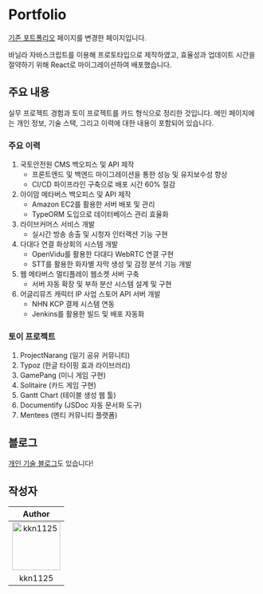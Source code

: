 # Portfolio

[기존 포트폴리오](https://kkn1125.github.io/portfolio/) 페이지를 변경한 페이지입니다.

바닐라 자바스크립트를 이용해 프로토타입으로 제작하였고, 효율성과 업데이트 시간을 절약하기 위해 React로 마이그레이션하여 배포했습니다.

## 주요 내용

실무 프로젝트 경험과 토이 프로젝트를 카드 형식으로 정리한 것입니다. 메인 페이지에는 개인 정보, 기술 스택, 그리고 이력에 대한 내용이 포함되어 있습니다.

### 주요 이력

1. 국토안전원 CMS 백오피스 및 API 제작
   - 프론트엔드 및 백엔드 마이그레이션을 통한 성능 및 유지보수성 향상
   - CI/CD 파이프라인 구축으로 배포 시간 60% 절감
2. 아이맘 메타버스 백오피스 및 API 제작
   - Amazon EC2를 활용한 서버 배포 및 관리
   - TypeORM 도입으로 데이터베이스 관리 효율화
3. 라이브커머스 서비스 개발
   - 실시간 방송 송출 및 시청자 인터랙션 기능 구현
4. 다대다 연결 화상회의 시스템 개발
   - OpenVidu를 활용한 다대다 WebRTC 연결 구현
   - STT를 활용한 화자별 자막 생성 및 감정 분석 기능 개발
5. 웹 메타버스 멀티플레이 웹소켓 서버 구축
   - 서버 자동 확장 및 부하 분산 시스템 설계 및 구현
6. 어글리뮤즈 캐릭터 IP 사업 스토어 API 서버 개발
   - NHN KCP 결제 시스템 연동
   - Jenkins를 활용한 빌드 및 배포 자동화

### 토이 프로젝트

1. ProjectNarang (일기 공유 커뮤니티)
2. Typoz (한글 타이핑 효과 라이브러리)
3. GamePang (미니 게임 구현)
4. Solitaire (카드 게임 구현)
5. Gantt Chart (테이블 생성 웹 툴)
6. Documentify (JSDoc 자동 문서화 도구)
7. Mentees (멘티 커뮤니티 플랫폼)

## 블로그

[개인 기술 블로그](https://kkn1125.github.io/)도 있습니다!

## 작성자

|                                                                       Author                                                                       |
| :------------------------------------------------------------------------------------------------------------------------------------------------: |
| <a href="https://github.com/kkn1125"><img width="96px" height="96px" src="https://avatars.githubusercontent.com/u/71887242?v=4" alt="kkn1125"></a> |
|                                                                      kkn1125                                                                       |
